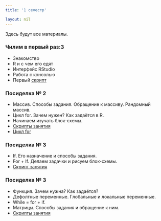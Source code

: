 ```yaml
---
title: '1 семестр'

layout: nil
---
```


Здесь будут все материалы.

### Чилим в первый раз:3

* Знакомство
* R и с чем его едят
* Интерфейс RStudio
* Работа с консолью
* Первый [скрипт](https://github.com/ahmedushka7/R/blob/master/docs/scripts/posidelka1.zip?raw=true)

### Посиделка № 2

* Массив. Cпособы задания. Обращение к массиву. Рандомный массив.
* Цикл for. Зачем нужен? Как задаётся в R.
* Начинаем изучать блок-схемы.
* [Скрипты занятия](https://github.com/ahmedushka7/R/blob/master/docs/scripts/posidelka2.zip?raw=true)
* [Цикл for](https://github.com/ahmedushka7/R/blob/master/docs/_includes/for.jpg)

### Посиделка № 3

* If. Его назначение и способы задания.
* For + If. Делаем задачки и рисуем блок-схемы.
* [Скрипт занятия](https://github.com/ahmedushka7/R/blob/master/docs/scripts/posidelka3.zip?raw=true)

### Посиделка № 3

* Функция. Зачем нужна? Как задаётся?
* Дефолтные переменные. Глобальные и локальные переменные.
* While = for + if.
* Матрицы. Способы задания и обращение к ним.
* [Скрипты занятия](https://github.com/ahmedushka7/R/blob/master/docs/scripts/posidelka4.zip?raw=true)